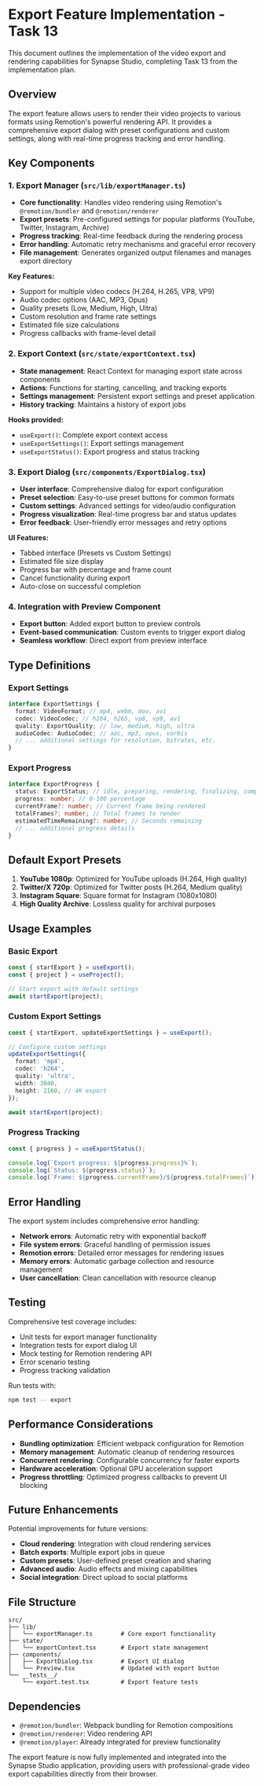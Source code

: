 # Export Feature Implementation - Task 13

This document outlines the implementation of the video export and rendering capabilities for Synapse Studio, completing Task 13 from the implementation plan.

## Overview

The export feature allows users to render their video projects to various formats using Remotion's powerful rendering API. It provides a comprehensive export dialog with preset configurations and custom settings, along with real-time progress tracking and error handling.

## Key Components

### 1. Export Manager (`src/lib/exportManager.ts`)

- **Core functionality**: Handles video rendering using Remotion's `@remotion/bundler` and `@remotion/renderer`
- **Export presets**: Pre-configured settings for popular platforms (YouTube, Twitter, Instagram, Archive)
- **Progress tracking**: Real-time feedback during the rendering process
- **Error handling**: Automatic retry mechanisms and graceful error recovery
- **File management**: Generates organized output filenames and manages export directory

**Key Features:**

- Support for multiple video codecs (H.264, H.265, VP8, VP9)
- Audio codec options (AAC, MP3, Opus)
- Quality presets (Low, Medium, High, Ultra)
- Custom resolution and frame rate settings
- Estimated file size calculations
- Progress callbacks with frame-level detail

### 2. Export Context (`src/state/exportContext.tsx`)

- **State management**: React Context for managing export state across components
- **Actions**: Functions for starting, cancelling, and tracking exports
- **Settings management**: Persistent export settings and preset application
- **History tracking**: Maintains a history of export jobs

**Hooks provided:**

- `useExport()`: Complete export context access
- `useExportSettings()`: Export settings management
- `useExportStatus()`: Export progress and status tracking

### 3. Export Dialog (`src/components/ExportDialog.tsx`)

- **User interface**: Comprehensive dialog for export configuration
- **Preset selection**: Easy-to-use preset buttons for common formats
- **Custom settings**: Advanced settings for video/audio configuration
- **Progress visualization**: Real-time progress bar and status updates
- **Error feedback**: User-friendly error messages and retry options

**UI Features:**

- Tabbed interface (Presets vs Custom Settings)
- Estimated file size display
- Progress bar with percentage and frame count
- Cancel functionality during export
- Auto-close on successful completion

### 4. Integration with Preview Component

- **Export button**: Added export button to preview controls
- **Event-based communication**: Custom events to trigger export dialog
- **Seamless workflow**: Direct export from preview interface

## Type Definitions

### Export Settings

```typescript
interface ExportSettings {
  format: VideoFormat; // mp4, webm, mov, avi
  codec: VideoCodec; // h264, h265, vp8, vp9, av1
  quality: ExportQuality; // low, medium, high, ultra
  audioCodec: AudioCodec; // aac, mp3, opus, vorbis
  // ... additional settings for resolution, bitrates, etc.
}
```

### Export Progress

```typescript
interface ExportProgress {
  status: ExportStatus; // idle, preparing, rendering, finalizing, completed, failed, cancelled
  progress: number; // 0-100 percentage
  currentFrame?: number; // Current frame being rendered
  totalFrames?: number; // Total frames to render
  estimatedTimeRemaining?: number; // Seconds remaining
  // ... additional progress details
}
```

## Default Export Presets

1. **YouTube 1080p**: Optimized for YouTube uploads (H.264, High quality)
2. **Twitter/X 720p**: Optimized for Twitter posts (H.264, Medium quality)
3. **Instagram Square**: Square format for Instagram (1080x1080)
4. **High Quality Archive**: Lossless quality for archival purposes

## Usage Examples

### Basic Export

```typescript
const { startExport } = useExport();
const { project } = useProject();

// Start export with default settings
await startExport(project);
```

### Custom Export Settings

```typescript
const { startExport, updateExportSettings } = useExport();

// Configure custom settings
updateExportSettings({
  format: 'mp4',
  codec: 'h264',
  quality: 'ultra',
  width: 3840,
  height: 2160, // 4K export
});

await startExport(project);
```

### Progress Tracking

```typescript
const { progress } = useExportStatus();

console.log(`Export progress: ${progress.progress}%`);
console.log(`Status: ${progress.status}`);
console.log(`Frame: ${progress.currentFrame}/${progress.totalFrames}`);
```

## Error Handling

The export system includes comprehensive error handling:

- **Network errors**: Automatic retry with exponential backoff
- **File system errors**: Graceful handling of permission issues
- **Remotion errors**: Detailed error messages for rendering issues
- **Memory errors**: Automatic garbage collection and resource management
- **User cancellation**: Clean cancellation with resource cleanup

## Testing

Comprehensive test coverage includes:

- Unit tests for export manager functionality
- Integration tests for export dialog UI
- Mock testing for Remotion rendering API
- Error scenario testing
- Progress tracking validation

Run tests with:

```bash
npm test -- export
```

## Performance Considerations

- **Bundling optimization**: Efficient webpack configuration for Remotion
- **Memory management**: Automatic cleanup of rendering resources
- **Concurrent rendering**: Configurable concurrency for faster exports
- **Hardware acceleration**: Optional GPU acceleration support
- **Progress throttling**: Optimized progress callbacks to prevent UI blocking

## Future Enhancements

Potential improvements for future versions:

- **Cloud rendering**: Integration with cloud rendering services
- **Batch exports**: Multiple export jobs in queue
- **Custom presets**: User-defined preset creation and sharing
- **Advanced audio**: Audio effects and mixing capabilities
- **Social integration**: Direct upload to social platforms

## File Structure

```
src/
├── lib/
│   └── exportManager.ts        # Core export functionality
├── state/
│   └── exportContext.tsx       # Export state management
├── components/
│   ├── ExportDialog.tsx        # Export UI dialog
│   └── Preview.tsx             # Updated with export button
└── __tests__/
    └── export.test.tsx         # Export feature tests
```

## Dependencies

- `@remotion/bundler`: Webpack bundling for Remotion compositions
- `@remotion/renderer`: Video rendering API
- `@remotion/player`: Already integrated for preview functionality

The export feature is now fully implemented and integrated into the Synapse Studio application, providing users with professional-grade video export capabilities directly from their browser.
